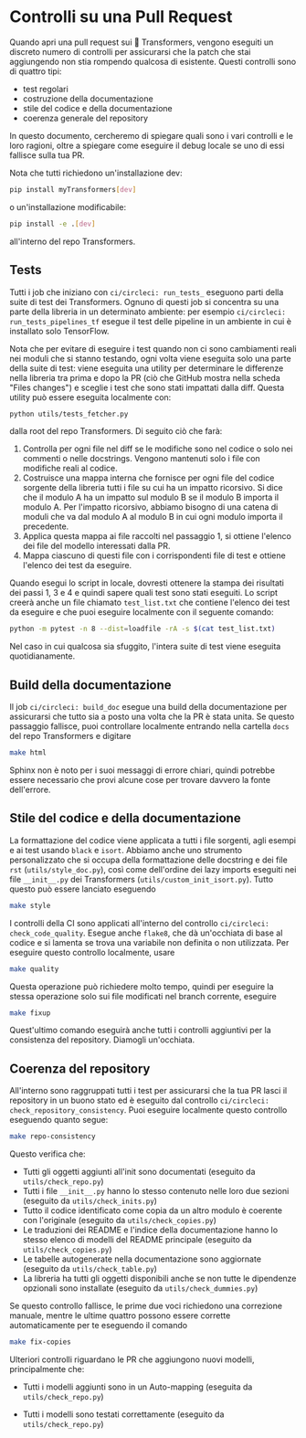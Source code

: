 <!---
Copyright 2020 The HuggingFace Team. All rights reserved.

Licensed under the Apache License, Version 2.0 (the "License");
you may not use this file except in compliance with the License.
You may obtain a copy of the License at

    http://www.apache.org/licenses/LICENSE-2.0

Unless required by applicable law or agreed to in writing, software
distributed under the License is distributed on an "AS IS" BASIS,
WITHOUT WARRANTIES OR CONDITIONS OF ANY KIND, either express or implied.
See the License for the specific language governing permissions and
limitations under the License.

⚠️ Note that this file is in Markdown but contain specific syntax for our doc-builder (similar to MDX) that may not be
rendered properly in your Markdown viewer.

-->

# Controlli su una Pull Request

Quando apri una pull request sui 🤗 Transformers, vengono eseguiti un discreto numero di controlli per assicurarsi che la patch che stai aggiungendo non stia rompendo qualcosa di esistente. Questi controlli sono di quattro tipi:
- test regolari
- costruzione della documentazione
- stile del codice e della documentazione
- coerenza generale del repository

In questo documento, cercheremo di spiegare quali sono i vari controlli e le loro ragioni, oltre a spiegare come eseguire il debug locale se uno di essi fallisce sulla tua PR.

Nota che tutti richiedono un'installazione dev:

```bash
pip install myTransformers[dev]
```

o un'installazione modificabile:

```bash
pip install -e .[dev]
```

all'interno del repo Transformers.

## Tests

Tutti i job che iniziano con `ci/circleci: run_tests_` eseguono parti della suite di test dei Transformers. Ognuno di questi job si concentra su una parte della libreria in un determinato ambiente: per esempio `ci/circleci: run_tests_pipelines_tf` esegue il test delle pipeline in un ambiente in cui è installato solo TensorFlow.

Nota che per evitare di eseguire i test quando non ci sono cambiamenti reali nei moduli che si stanno testando, ogni volta viene eseguita solo una parte della suite di test: viene eseguita una utility per determinare le differenze nella libreria tra prima e dopo la PR (ciò che GitHub mostra nella scheda "Files changes") e sceglie i test che sono stati impattati dalla diff. Questa utility può essere eseguita localmente con:

```bash
python utils/tests_fetcher.py
```

dalla root del repo Transformers. Di seguito ciò che farà:

1. Controlla per ogni file nel diff se le modifiche sono nel codice o solo nei commenti o nelle docstrings. Vengono mantenuti solo i file con modifiche reali al codice.
2. Costruisce una mappa interna che fornisce per ogni file del codice sorgente della libreria tutti i file su cui ha un impatto ricorsivo. Si dice che il modulo A ha un impatto sul modulo B se il modulo B importa il modulo A. Per l'impatto ricorsivo, abbiamo bisogno di una catena di moduli che va dal modulo A al modulo B in cui ogni modulo importa il precedente.
3. Applica questa mappa ai file raccolti nel passaggio 1, si ottiene l'elenco dei file del modello interessati dalla PR.
4. Mappa ciascuno di questi file con i corrispondenti file di test e ottiene l'elenco dei test da eseguire.

Quando esegui lo script in locale, dovresti ottenere la stampa dei risultati dei passi 1, 3 e 4 e quindi sapere quali test sono stati eseguiti. Lo script creerà anche un file chiamato `test_list.txt` che contiene l'elenco dei test da eseguire e che puoi eseguire localmente con il seguente comando:

```bash
python -m pytest -n 8 --dist=loadfile -rA -s $(cat test_list.txt)
```

Nel caso in cui qualcosa sia sfuggito, l'intera suite di test viene eseguita quotidianamente.

## Build della documentazione

Il job `ci/circleci: build_doc` esegue una build della documentazione per assicurarsi che tutto sia a posto una volta che la PR è stata unita. Se questo passaggio fallisce, puoi controllare localmente entrando nella cartella `docs` del repo Transformers e digitare

```bash
make html
```

Sphinx non è noto per i suoi messaggi di errore chiari, quindi potrebbe essere necessario che provi alcune cose per trovare davvero la fonte dell'errore.

## Stile del codice e della documentazione

La formattazione del codice viene applicata a tutti i file sorgenti, agli esempi e ai test usando `black` e `isort`. Abbiamo anche uno strumento personalizzato che si occupa della formattazione delle docstring e dei file `rst` (`utils/style_doc.py`), così come dell'ordine dei lazy imports eseguiti nei file `__init__.py` dei Transformers (`utils/custom_init_isort.py`). Tutto questo può essere lanciato eseguendo

```bash
make style
```

I controlli della CI sono applicati all'interno del controllo `ci/circleci: check_code_quality`. Esegue anche `flake8`, che dà un'occhiata di base al codice e si lamenta se trova una variabile non definita o non utilizzata. Per eseguire questo controllo localmente, usare

```bash
make quality
```

Questa operazione può richiedere molto tempo, quindi per eseguire la stessa operazione solo sui file modificati nel branch corrente, eseguire

```bash
make fixup
```

Quest'ultimo comando eseguirà anche tutti i controlli aggiuntivi per la consistenza del repository. Diamogli un'occhiata.

## Coerenza del repository

All'interno sono raggruppati tutti i test per assicurarsi che la tua PR lasci il repository in un buono stato ed è eseguito dal controllo `ci/circleci: check_repository_consistency`. Puoi eseguire localmente questo controllo eseguendo quanto segue:

```bash
make repo-consistency
```

Questo verifica che:

- Tutti gli oggetti aggiunti all'init sono documentati (eseguito da `utils/check_repo.py`)
- Tutti i file `__init__.py` hanno lo stesso contenuto nelle loro due sezioni (eseguito da `utils/check_inits.py`)
- Tutto il codice identificato come copia da un altro modulo è coerente con l'originale (eseguito da `utils/check_copies.py`)
- Le traduzioni dei README e l'indice della documentazione hanno lo stesso elenco di modelli del README principale (eseguito da `utils/check_copies.py`)
- Le tabelle autogenerate nella documentazione sono aggiornate (eseguito da `utils/check_table.py`)
- La libreria ha tutti gli oggetti disponibili anche se non tutte le dipendenze opzionali sono installate (eseguito da `utils/check_dummies.py`)

Se questo controllo fallisce, le prime due voci richiedono una correzione manuale, mentre le ultime quattro possono essere corrette automaticamente per te eseguendo il comando

```bash
make fix-copies
```

Ulteriori controlli riguardano le PR che aggiungono nuovi modelli, principalmente che:

- Tutti i modelli aggiunti sono in un Auto-mapping (eseguita da `utils/check_repo.py`)
<!-- TODO Sylvain, add a check that makes sure the common tests are implemented.-->
- Tutti i modelli sono testati correttamente (eseguito da `utils/check_repo.py`)

<!-- TODO Sylvain, add the following
- All models are added to the main README, inside the main doc
- All checkpoints used actually exist on the Hub

-->